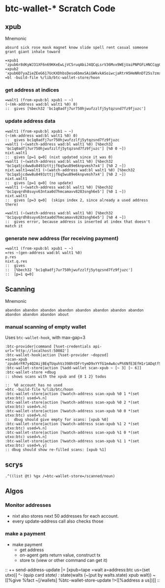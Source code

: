 # btc-wallet-* Scratch Code

## xpub
Mnemonic
```
absurd sick rose mask magnet know slide spell rent casual someone grant giant inhale toward
```

```
=xpub1 'zpub6r8dKyWJ31XF6n69KKeEwLjVC5ruqAbiJ4QCqLsrV36Mvx9WEjUaiPNPGFLHNCCqgCdy6iZC8ZgHsm6a1AUTVBMVbKGemNcWFcwBGSjJKbD'
=xpub2 'xpub6D7yaZieZEeG617UcKXDhbsDeso6bmxSAiGWkvkASoiwcjaRtrH5HeNRnDT25s7zmxYzj6MtFe32dVqcf9YcBKKgn9THHjwn2uSjkvobK4e'
=bl -build-file %/lib/btc-wallet-store/hoon
```

### get address at indices
```
=walt1 (from-xpub:bl xpub1 ~ ~)
(~(mk-address wad:bl walt1 %0) 0)
::  gives [%bech32 'bc1q0adfj7ur750hjwufzzlfj5ytqzsnd7fz9fjuzc']
```

### update address data
```
=walt1 (from-xpub:bl xpub1 ~ ~)
(~(mk-address wad:bl walt1 %0) 0)
::  gives bc1q0adfj7ur750hjwufzzlfj5ytqzsnd7fz9fjuzc
=walt1 (~(watch-address wad:bl walt1 %0) [%bech32 'bc1q0adfj7ur750hjwufzzlfj5ytqzsnd7fz9fjuzc'] [%0 0 ~])
nixt.walt1
::  gives [p=1 q=0] (nixt updated since it was 0)
=walt1 (~(watch-address wad:bl walt1 %0) [%bech32 'bc1qa5jcdww8u8493zttjjf6q5wu89e6knpvmsh7x4'] [%0 2 ~])
nixt.walt1=walt1 (~(watch-address wad:bl walt1 %0) [%bech32 'bc1qa5jcdww8u8493zttjjf6q5wu89e6knpvmsh7x4'] [%0 2 ~])
nixt.walt1
::  gives [p=1 q=0] (no update)
=walt1 (~(watch-address wad:bl walt1 %0) [%bech32 'bc1qvqrdh8suyv63ntaa0d7hmcamavv8283sngh6e5'] [%0 1 ~])
nixt.walt1
::  gives [p=3 q=0]  (skips index 2, since already a used address there)

=walt1 (~(watch-address wad:bl walt1 %0) [%bech32 'bc1qvqrdh8suyv63ntaa0d7hmcamavv8283sngh6e5'] [%0 4 ~])
::  gives error, because address is inserted at index that doesn't match it
```

### generate new address (for receiving payment)
```
=walt1 (from-xpub:bl xpub1 ~ ~)
=res ~(gen-address wad:bl walt1 %0)
p.res
nixt.q.res
::  gives 
::  [%bech32 'bc1q0adfj7ur750hjwufzzlfj5ytqzsnd7fz9fjuzc']
::  [p=1 q=0]
```

## Scanning
Mnemonic
```
abandon abandon abandon abandon abandon abandon abandon abandon abandon abandon abandon about
```

### manual scanning of empty wallet
Uses `btc-wallet-hook`, with max-gap=3
```
:btc-provider|command [%set-credentials api-url='http://localhost:50002']
:btc-wallet-hook|action [%set-provider ~dopzod]
=scan-xpub 'zpub6rFR7y4Q2AijBEqTUquhVz398htDFrtymD9xYYfG1m4wAcvPhXNfE3EfH1r1ADqtfSdVCToUG868RvUUkgDKf31mGDtKsAYz2oz2AGutZYs'
:btc-wallet-store|action [%add-wallet scan-xpub ~ [~ 3] [~ 6]]
:btc-wallet-store +dbug
:: shows scans with the xpub and {0 1 2} todos

::  %0 account has no used
=btc -build-file %/lib/btc/hoon
:btc-wallet-store|action [%watch-address scan-xpub %0 1 *(set utxo:btc) used=%.n]
:btc-wallet-store|action [%watch-address scan-xpub %0 2 *(set utxo:btc) used=%.n]
:btc-wallet-store|action [%watch-address scan-xpub %0 0 *(set utxo:btc) used=%.n]
::  dbug should give empty for scans: [xpub %0]
:btc-wallet-store|action [%watch-address scan-xpub %1 2 *(set utxo:btc) used=%.n]
:btc-wallet-store|action [%watch-address scan-xpub %1 0 *(set utxo:btc) used=%.n]
:btc-wallet-store|action [%watch-address scan-xpub %1 1 *(set utxo:btc) used=%.y]
:: dbug should show re-filled scans: [xpub %1]
```

## scrys
```
.^((list @t) %gx /=btc-wallet-store=/scanned/noun)
```

## Algos

### Monitor addresses
- nixt also stores next 50 addresses for each account.
- every update-address call also checks those

### make a payment
* make payment
  - get address
  - on-agent gets return value, construct tx
  - store tx (view or other command can get it)

::
++  send-address-update
  |=  [xpub=tape =walt a=address:btc us=(set utxo)]
  ^-  (quip card _state)
  :_  state(walts (~(put by walts.state) xpub walt))
  ~[[%give %fact ~[/wallets] %btc-wallet-store-update !>([%address a us])]]
::
